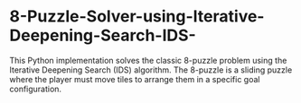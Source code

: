# 8-Puzzle-Solver-using-Iterative-Deepening-Search-IDS-
This Python implementation solves the classic 8-puzzle problem using the Iterative Deepening Search (IDS) algorithm. The 8-puzzle is a sliding puzzle where the player must move tiles to arrange them in a specific goal configuration. 
